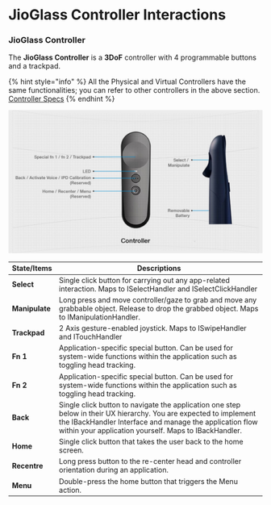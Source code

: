 # JioGlass Controller Interactions

### JioGlass Controller

The **JioGlass Controller** is a **3DoF** controller with 4 programmable buttons and a trackpad.

{% hint style="info" %}
All the Physical and Virtual Controllers have the same functionalities; you can refer to other controllers in the above section.  [Controller Specs](../controller-specifications/)
{% endhint %}

![JioGlass Controller Button Layout](../.gitbook/assets/5.jpeg)

| **State/Items** | Descriptions                                                                                                                                                                                                                           |
| --------------- | -------------------------------------------------------------------------------------------------------------------------------------------------------------------------------------------------------------------------------------- |
| **Select**      | Single click button for carrying out any app-related interaction​. Maps to ISelectHandler and ISelectClickHandler                                                                                                                      |
| **Manipulate**  | Long press and move controller/gaze to grab and move any grabbable object. Release to drop the grabbed object. ​Maps to IManipulationHandler.                                                                                          |
| **Trackpad**    | 2 Axis gesture-enabled joystick​. Maps to ISwipeHandler and ITouchHandler                                                                                                                                                              |
| **Fn 1**        | Application-specific special button. Can be used for system-wide functions within the application such as toggling head tracking.                                                                                                      |
| **Fn 2**        | Application-specific special button. Can be used for system-wide functions within the application such as toggling head tracking. ​                                                                                                    |
| **Back**        | Single click button to navigate the application one step below in their UX hierarchy. You are expected to implement the IBackHandler Interface and manage the application flow within your application yourself. Maps to IBackHandler. |
| **Home**        | Single click button that takes the user back to the home screen.**​**                                                                                                                                                                  |
| **Recentre**    | Long press button to the re-center head and controller orientation during an application​.                                                                                                                                             |
| **Menu**        | Double-press the home button that triggers the Menu action.                                                                                                                                                                            |
